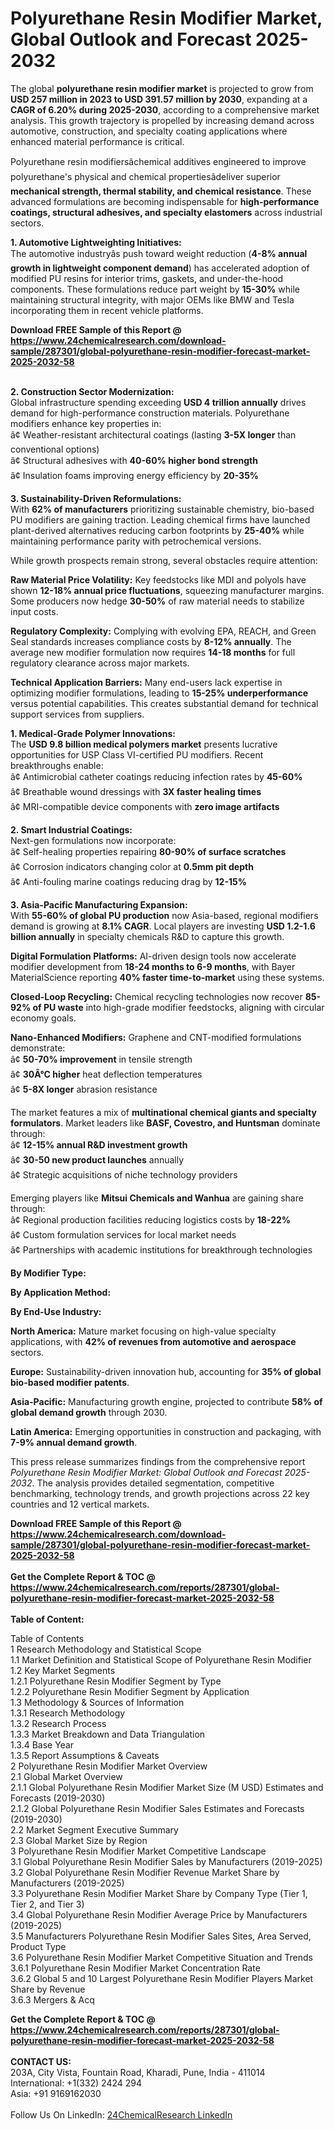 <h1>Polyurethane Resin Modifier Market, Global Outlook and Forecast 2025-2032</h1><p>The global <strong>polyurethane resin modifier market</strong> is projected to grow from <strong>USD 257 million in 2023 to USD 391.57 million by 2030</strong>, expanding at a <strong>CAGR of 6.20% during 2025-2030</strong>, according to a comprehensive market analysis. This growth trajectory is propelled by increasing demand across automotive, construction, and specialty coating applications where enhanced material performance is critical.</p><p>Polyurethane resin modifiersâchemical additives engineered to improve polyurethane's physical and chemical propertiesâdeliver superior <strong>mechanical strength, thermal stability, and chemical resistance</strong>. These advanced formulations are becoming indispensable for <strong>high-performance coatings, structural adhesives, and specialty elastomers</strong> across industrial sectors.</p><p><strong>1. Automotive Lightweighting Initiatives:</strong><br>
The automotive industryâs push toward weight reduction (<strong>4-8% annual growth in lightweight component demand</strong>) has accelerated adoption of modified PU resins for interior trims, gaskets, and under-the-hood components. These formulations reduce part weight by <strong>15-30%</strong> while maintaining structural integrity, with major OEMs like BMW and Tesla incorporating them in recent vehicle platforms.</p><div><b>Download FREE Sample of this Report @ 
            <a href="https://www.24chemicalresearch.com/download-sample/287301/global-polyurethane-resin-modifier-forecast-market-2025-2032-58">
            https://www.24chemicalresearch.com/download-sample/287301/global-polyurethane-resin-modifier-forecast-market-2025-2032-58</a></b></div><br><p><strong>2. Construction Sector Modernization:</strong><br>
Global infrastructure spending exceeding <strong>USD 4 trillion annually</strong> drives demand for high-performance construction materials. Polyurethane modifiers enhance key properties in:<br>
â¢ Weather-resistant architectural coatings (lasting <strong>3-5X longer</strong> than conventional options)<br>
â¢ Structural adhesives with <strong>40-60% higher bond strength</strong><br>
â¢ Insulation foams improving energy efficiency by <strong>20-35%</strong></p><p><strong>3. Sustainability-Driven Reformulations:</strong><br>
With <strong>62% of manufacturers</strong> prioritizing sustainable chemistry, bio-based PU modifiers are gaining traction. Leading chemical firms have launched plant-derived alternatives reducing carbon footprints by <strong>25-40%</strong> while maintaining performance parity with petrochemical versions.</p><p>While growth prospects remain strong, several obstacles require attention:</p><p><strong>Raw Material Price Volatility:</strong> Key feedstocks like MDI and polyols have shown <strong>12-18% annual price fluctuations</strong>, squeezing manufacturer margins. Some producers now hedge <strong>30-50%</strong> of raw material needs to stabilize input costs.</p><p><strong>Regulatory Complexity:</strong> Complying with evolving EPA, REACH, and Green Seal standards increases compliance costs by <strong>8-12% annually</strong>. The average new modifier formulation now requires <strong>14-18 months</strong> for full regulatory clearance across major markets.</p><p><strong>Technical Application Barriers:</strong> Many end-users lack expertise in optimizing modifier formulations, leading to <strong>15-25% underperformance</strong> versus potential capabilities. This creates substantial demand for technical support services from suppliers.</p><p><strong>1. Medical-Grade Polymer Innovations:</strong><br>
The <strong>USD 9.8 billion medical polymers market</strong> presents lucrative opportunities for USP Class VI-certified PU modifiers. Recent breakthroughs enable:<br>
â¢ Antimicrobial catheter coatings reducing infection rates by <strong>45-60%</strong><br>
â¢ Breathable wound dressings with <strong>3X faster healing times</strong><br>
â¢ MRI-compatible device components with <strong>zero image artifacts</strong></p><p><strong>2. Smart Industrial Coatings:</strong><br>
Next-gen formulations now incorporate:<br>
â¢ Self-healing properties repairing <strong>80-90% of surface scratches</strong><br>
â¢ Corrosion indicators changing color at <strong>0.5mm pit depth</strong><br>
â¢ Anti-fouling marine coatings reducing drag by <strong>12-15%</strong></p><p><strong>3. Asia-Pacific Manufacturing Expansion:</strong><br>
With <strong>55-60% of global PU production</strong> now Asia-based, regional modifiers demand is growing at <strong>8.1% CAGR</strong>. Local players are investing <strong>USD 1.2-1.6 billion annually</strong> in specialty chemicals R&amp;D to capture this growth.</p><p><strong>Digital Formulation Platforms:</strong> AI-driven design tools now accelerate modifier development from <strong>18-24 months to 6-9 months</strong>, with Bayer MaterialScience reporting <strong>40% faster time-to-market</strong> using these systems.</p><p><strong>Closed-Loop Recycling:</strong> Chemical recycling technologies now recover <strong>85-92% of PU waste</strong> into high-grade modifier feedstocks, aligning with circular economy goals.</p><p><strong>Nano-Enhanced Modifiers:</strong> Graphene and CNT-modified formulations demonstrate:<br>
    â¢ <strong>50-70% improvement</strong> in tensile strength<br>
    â¢ <strong>30Â°C higher</strong> heat deflection temperatures<br>
    â¢ <strong>5-8X longer</strong> abrasion resistance</p><p>The market features a mix of <strong>multinational chemical giants and specialty formulators</strong>. Market leaders like <strong>BASF, Covestro, and Huntsman</strong> dominate through:<br>
â¢ <strong>12-15% annual R&amp;D investment growth</strong><br>
â¢ <strong>30-50 new product launches</strong> annually<br>
â¢ Strategic acquisitions of niche technology providers</p><p>Emerging players like <strong>Mitsui Chemicals and Wanhua</strong> are gaining share through:<br>
â¢ Regional production facilities reducing logistics costs by <strong>18-22%</strong><br>
â¢ Custom formulation services for local market needs<br>
â¢ Partnerships with academic institutions for breakthrough technologies</p><p><strong>By Modifier Type:</strong></p><p><strong>By Application Method:</strong></p><p><strong>By End-Use Industry:</strong></p><p><strong>North America:</strong> Mature market focusing on high-value specialty applications, with <strong>42% of revenues from automotive and aerospace</strong> sectors.</p><p><strong>Europe:</strong> Sustainability-driven innovation hub, accounting for <strong>35% of global bio-based modifier patents</strong>.</p><p><strong>Asia-Pacific:</strong> Manufacturing growth engine, projected to contribute <strong>58% of global demand growth</strong> through 2030.</p><p><strong>Latin America:</strong> Emerging opportunities in construction and packaging, with <strong>7-9% annual demand growth</strong>.</p><p>This press release summarizes findings from the comprehensive report <em>Polyurethane Resin Modifier Market: Global Outlook and Forecast 2025-2032</em>. The analysis provides detailed segmentation, competitive benchmarking, technology trends, and growth projections across 22 key countries and 12 vertical markets.</p><div><b>Download FREE Sample of this Report @ 
            <a href="https://www.24chemicalresearch.com/download-sample/287301/global-polyurethane-resin-modifier-forecast-market-2025-2032-58">
            https://www.24chemicalresearch.com/download-sample/287301/global-polyurethane-resin-modifier-forecast-market-2025-2032-58</a></b></div><br><div><b>Get the Complete Report & TOC @ 
            <a href="https://www.24chemicalresearch.com/reports/287301/global-polyurethane-resin-modifier-forecast-market-2025-2032-58">
            https://www.24chemicalresearch.com/reports/287301/global-polyurethane-resin-modifier-forecast-market-2025-2032-58</a></b></div><br>
            <b>Table of Content:</b><p>Table of Contents<br />
1 Research Methodology and Statistical Scope<br />
1.1 Market Definition and Statistical Scope of Polyurethane Resin Modifier<br />
1.2 Key Market Segments<br />
1.2.1 Polyurethane Resin Modifier Segment by Type<br />
1.2.2 Polyurethane Resin Modifier Segment by Application<br />
1.3 Methodology & Sources of Information<br />
1.3.1 Research Methodology<br />
1.3.2 Research Process<br />
1.3.3 Market Breakdown and Data Triangulation<br />
1.3.4 Base Year<br />
1.3.5 Report Assumptions & Caveats<br />
2 Polyurethane Resin Modifier Market Overview<br />
2.1 Global Market Overview<br />
2.1.1 Global Polyurethane Resin Modifier Market Size (M USD) Estimates and Forecasts (2019-2030)<br />
2.1.2 Global Polyurethane Resin Modifier Sales Estimates and Forecasts (2019-2030)<br />
2.2 Market Segment Executive Summary<br />
2.3 Global Market Size by Region<br />
3 Polyurethane Resin Modifier Market Competitive Landscape<br />
3.1 Global Polyurethane Resin Modifier Sales by Manufacturers (2019-2025)<br />
3.2 Global Polyurethane Resin Modifier Revenue Market Share by Manufacturers (2019-2025)<br />
3.3 Polyurethane Resin Modifier Market Share by Company Type (Tier 1, Tier 2, and Tier 3)<br />
3.4 Global Polyurethane Resin Modifier Average Price by Manufacturers (2019-2025)<br />
3.5 Manufacturers Polyurethane Resin Modifier Sales Sites, Area Served, Product Type<br />
3.6 Polyurethane Resin Modifier Market Competitive Situation and Trends<br />
3.6.1 Polyurethane Resin Modifier Market Concentration Rate<br />
3.6.2 Global 5 and 10 Largest Polyurethane Resin Modifier Players Market Share by Revenue<br />
3.6.3 Mergers & Acq</p><div><b>Get the Complete Report & TOC @ 
            <a href="https://www.24chemicalresearch.com/reports/287301/global-polyurethane-resin-modifier-forecast-market-2025-2032-58">
            https://www.24chemicalresearch.com/reports/287301/global-polyurethane-resin-modifier-forecast-market-2025-2032-58</a></b></div><br><b>CONTACT US:</b><br>
            203A, City Vista, Fountain Road, Kharadi, Pune, India - 411014<br>
            International: +1(332) 2424 294<br>
            Asia: +91 9169162030 <br><br>
            Follow Us On LinkedIn: <a href="https://www.linkedin.com/company/24chemicalresearch/">24ChemicalResearch LinkedIn</a>